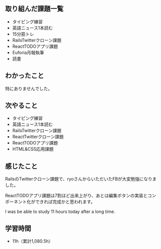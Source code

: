 ## 取り組んだ課題一覧
- タイピング練習
- 英語ニュース1本読む
- 15分筋トレ
- RailsTwitterクローン課題
- ReactTODOアプリ課題
- Euforia月報執筆
- 読書
## わかったこと
特にありませんでした。
## 次やること
- タイピング練習
- 英語ニュース1本読む
- RailsTwitterクローン課題
- ReactTwitterクローン課題
- ReactTODOアプリ課題
- HTML&CSS応用課題
## 感じたこと
RailsのTwitterクローン課題で、ryoさんからいただいたFBが大変勉強になりました。

ReactTODOアプリ課題は7割ほど出来上がり、あとは編集ボタンの実装とコンポーネント化ができれば完成かと思われます。

I was be able to study 11 hours today after a long time.

## 学習時間
- 11h（累計1,080.5h） 
